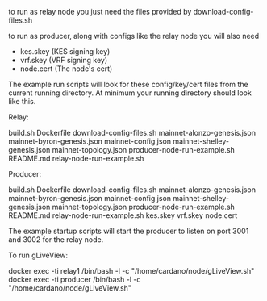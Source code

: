 to run as relay node you just need the files provided by download-config-files.sh

to run as producer, along with configs like the relay node you will also need
- kes.skey (KES signing key)
- vrf.skey (VRF signing key)
- node.cert (The node's cert)


The example run scripts will look for these config/key/cert files from the current running directory. At minimum your running directory should look like this.

Relay:

build.sh
Dockerfile
download-config-files.sh
mainnet-alonzo-genesis.json
mainnet-byron-genesis.json
mainnet-config.json
mainnet-shelley-genesis.json
mainnet-topology.json
producer-node-run-example.sh
README.md
relay-node-run-example.sh


Producer:

build.sh
Dockerfile
download-config-files.sh
mainnet-alonzo-genesis.json
mainnet-byron-genesis.json
mainnet-config.json
mainnet-shelley-genesis.json
mainnet-topology.json
producer-node-run-example.sh
README.md
relay-node-run-example.sh
kes.skey
vrf.skey
node.cert

The example startup scripts will start the producer to listen on port 3001 and 3002 for the relay node.

To run gLiveView:

docker exec -ti relay1 /bin/bash -l -c "/home/cardano/node/gLiveView.sh"
docker exec -ti producer /bin/bash -l -c "/home/cardano/node/gLiveView.sh"

